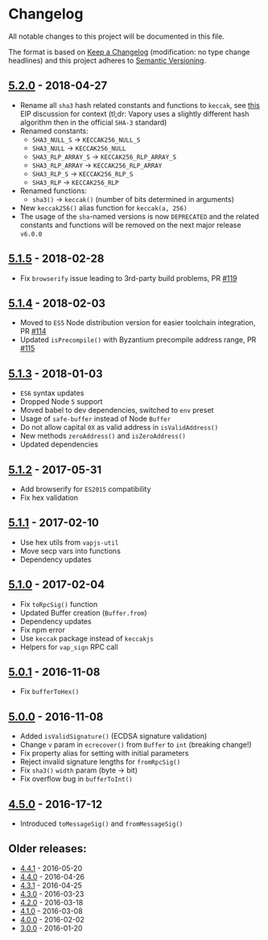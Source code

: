 # Changelog
All notable changes to this project will be documented in this file.

The format is based on [Keep a Changelog](http://keepachangelog.com/en/1.0.0/) 
(modification: no type change headlines) and this project adheres to 
[Semantic Versioning](http://semver.org/spec/v2.0.0.html).


## [5.2.0] - 2018-04-27
- Rename all ``sha3`` hash related constants and functions to ``keccak``, see
  [this](https://github.com/vaporyco/EIPs/issues/59) EIP discussion for context
  (tl;dr: Vapory uses a slightly different hash algorithm then in the official
  ``SHA-3`` standard)
- Renamed constants:
  - ``SHA3_NULL_S`` -> ``KECCAK256_NULL_S``
  - ``SHA3_NULL`` -> ``KECCAK256_NULL``
  - ``SHA3_RLP_ARRAY_S`` -> ``KECCAK256_RLP_ARRAY_S``
  - ``SHA3_RLP_ARRAY`` -> ``KECCAK256_RLP_ARRAY``
  - ``SHA3_RLP_S`` -> ``KECCAK256_RLP_S``
  - ``SHA3_RLP`` -> ``KECCAK256_RLP``
- Renamed functions:
  - ``sha3()`` -> ``keccak()`` (number of bits determined in arguments)
- New ``keccak256()`` alias function for ``keccak(a, 256)``
- The usage of the ``sha``-named versions is now ``DEPRECATED`` and the related 
  constants and functions will be removed on the next major release ``v6.0.0``

[5.2.0]: https://github.com/vaporyjs/vaporyjs-util/compare/v5.1.5...v5.2.0

## [5.1.5] - 2018-02-28
- Fix ``browserify`` issue leading to 3rd-party build problems, PR [#119](https://github.com/vaporyjs/vaporyjs-util/pull/119)

[5.1.5]: https://github.com/vaporyjs/vaporyjs-util/compare/v5.1.4...v5.1.5

## [5.1.4] - 2018-02-03
- Moved to ``ES5`` Node distribution version for easier toolchain integration, PR [#114](https://github.com/vaporyjs/vaporyjs-util/pull/114)
- Updated ``isPrecompile()`` with Byzantium precompile address range, PR [#115](https://github.com/vaporyjs/vaporyjs-util/pull/115)

[5.1.4]: https://github.com/vaporyjs/vaporyjs-util/compare/v5.1.3...v5.1.4

## [5.1.3] - 2018-01-03
- ``ES6`` syntax updates
- Dropped Node ``5`` support
- Moved babel to dev dependencies, switched to ``env`` preset
- Usage of ``safe-buffer`` instead of Node ``Buffer``
- Do not allow capital ``0X`` as valid address in ``isValidAddress()``
- New methods ``zeroAddress()`` and ``isZeroAddress()``
- Updated dependencies

[5.1.3]: https://github.com/vaporyjs/vaporyjs-util/compare/v5.1.2...v5.1.3

## [5.1.2] - 2017-05-31
- Add browserify for ``ES2015`` compatibility
- Fix hex validation

[5.1.2]: https://github.com/vaporyjs/vaporyjs-util/compare/v5.1.1...v5.1.2

## [5.1.1] - 2017-02-10
- Use hex utils from ``vapjs-util``
- Move secp vars into functions
- Dependency updates

[5.1.1]: https://github.com/vaporyjs/vaporyjs-util/compare/v5.1.0...v5.1.1

## [5.1.0] - 2017-02-04
- Fix ``toRpcSig()`` function
- Updated Buffer creation (``Buffer.from``)
- Dependency updates
- Fix npm error
- Use ``keccak`` package instead of ``keccakjs``
- Helpers for ``vap_sign`` RPC call

[5.1.0]: https://github.com/vaporyjs/vaporyjs-util/compare/v5.0.1...v5.1.0

## [5.0.1] - 2016-11-08
- Fix ``bufferToHex()``

[5.0.1]: https://github.com/vaporyjs/vaporyjs-util/compare/v5.0.0...v5.0.1

## [5.0.0] - 2016-11-08
- Added ``isValidSignature()`` (ECDSA signature validation)
- Change ``v`` param in ``ecrecover()`` from ``Buffer`` to ``int`` (breaking change!)
- Fix property alias for setting with initial parameters
- Reject invalid signature lengths for ``fromRpcSig()``
- Fix ``sha3()`` ``width`` param (byte -> bit)
- Fix overflow bug in ``bufferToInt()``

[5.0.0]: https://github.com/vaporyjs/vaporyjs-util/compare/v4.5.0...v5.0.0

## [4.5.0] - 2016-17-12
- Introduced ``toMessageSig()`` and ``fromMessageSig()``

[4.5.0]: https://github.com/vaporyjs/vaporyjs-util/compare/v4.4.1...v4.5.0

## Older releases:

- [4.4.1](https://github.com/vaporyjs/vaporyjs-util/compare/v4.4.0...v4.4.1) - 2016-05-20
- [4.4.0](https://github.com/vaporyjs/vaporyjs-util/compare/v4.3.1...v4.4.0) - 2016-04-26
- [4.3.1](https://github.com/vaporyjs/vaporyjs-util/compare/v4.3.0...v4.3.1) - 2016-04-25
- [4.3.0](https://github.com/vaporyjs/vaporyjs-util/compare/v4.2.0...v4.3.0) - 2016-03-23
- [4.2.0](https://github.com/vaporyjs/vaporyjs-util/compare/v4.1.0...v4.2.0) - 2016-03-18
- [4.1.0](https://github.com/vaporyjs/vaporyjs-util/compare/v4.0.0...v4.1.0) - 2016-03-08
- [4.0.0](https://github.com/vaporyjs/vaporyjs-util/compare/v3.0.0...v4.0.0) - 2016-02-02
- [3.0.0](https://github.com/vaporyjs/vaporyjs-util/compare/v2.0.0...v3.0.0) - 2016-01-20